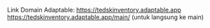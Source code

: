 Link Domain Adaptable:
https://tedskinventory.adaptable.app
https://tedskinventory.adaptable.app/main/ (untuk langsung ke main)

